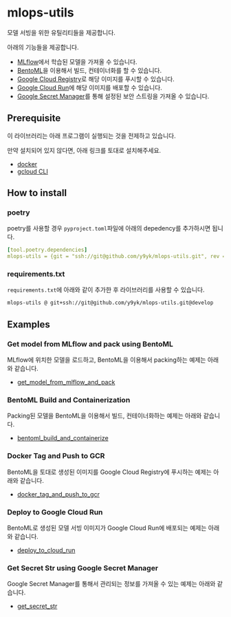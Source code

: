 # mlops-utils

모델 서빙을 위한 유틸리티들을 제공합니다.

아래의 기능들을 제공합니다.
  
- [MLflow](https://mlflow.org/)에서 학습된 모델을 가져올 수 있습니다.
- [BentoML](https://www.bentoml.com/)을 이용해서 빌드, 컨테이너화를 할 수 있습니다.
- [Google Cloud Registry](https://cloud.google.com/container-registry)로 해당 이미지를 푸시할 수 있습니다.
- [Google Cloud Run](https://cloud.google.com/run)에 해당 이미지를 배포할 수 있습니다.
- [Google Secret Manager](https://cloud.google.com/secret-manager)를 통해 설정된 보안 스트링을 가져올 수 있습니다.

## Prerequisite

이 라이브러리는 아래 프로그램이 실행되는 것을 전제하고 있습니다.

만약 설치되어 있지 않다면, 아래 링크를 토대로 설치해주세요.

- [docker](https://docs.docker.com/engine/install)
- [gcloud CLI](https://cloud.google.com/sdk/docs/install?hl=ko)

## How to install

### poetry

poetry를 사용할 경우 `pyproject.toml`파일에 아래의 depedency를 추가하시면 됩니다.

```yml
[tool.poetry.dependencies]
mlops-utils = {git = "ssh://git@github.com/y9yk/mlops-utils.git", rev = "develop"}
```

### requirements.txt

`requirements.txt`에 아래와 같이 추가한 후 라이브러리를 사용할 수 있습니다.

```bash
mlops-utils @ git+ssh://git@github.com/y9yk/mlops-utils.git@develop
```

## Examples

### Get model from MLflow and pack using BentoML

MLflow에 위치한 모델을 로드하고, BentoML을 이용해서 packing하는 예제는 아래와 같습니다.
- [get_model_from_mlflow_and_pack](./mlops_utils/examples/get_model_from_mlflow_and_pack.md)

### BentoML Build and Containerization

Packing된 모델을 BentoML을 이용해서 빌드, 컨테이너화하는 예제는 아래와 같습니다.
- [bentoml_build_and_containerize](./mlops_utils/examples/bentoml_build_and_containerize.md)

### Docker Tag and Push to GCR

BentoML을 토대로 생성된 이미지를 Google Cloud Registry에 푸시하는 예제는 아래와 같습니다.
- [docker_tag_and_push_to_gcr](./mlops_utils/examples/docker_tag_and_push_to_gcr.md)

### Deploy to Google Cloud Run

BentoML로 생성된 모델 서빙 이미지가 Google Cloud Run에 배포되는 예제는 아래와 같습니다.
- [deploy_to_cloud_run](./mlops_utils/examples/deploy_to_cloud_run.md)

### Get Secret Str using Google Secret Manager

Google Secret Manager를 통해서 관리되는 정보를 가져올 수 있는 예제는 아래와 같습니다.
- [get_secret_str](./mlops_utils/examples/get_secret_str.md)
